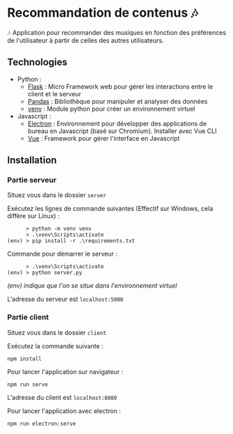 # Recommandation de contenus 🎶
🎶 Application pour recommander des musiques en fonction des préférences de l'utilisateur à partir de celles des autres utilisateurs.

## Technologies
* Python :
	* [Flask](https://flask.palletsprojects.com/en/2.0.x/) : Micro Framework web pour gérer les interactions entre le client et le serveur
	* [Pandas](https://pandas.pydata.org) : Bibliothèque pour manipuler et analyser des données
	* [venv](https://docs.python.org/fr/3/library/venv.html) : Module python pour créer un environnement virtuel
* Javascript :
	* [Electron](https://www.electronjs.org) : Environnement pour développer des applications de bureau en Javascript (basé sur Chromium). Installer avec Vue CLI
	* [Vue](https://vuejs.org) : Framework pour gérer l'interface en Javascript

## Installation

### Partie serveur
Situez vous dans le dossier `server`

Exécutez les lignes de commande suivantes (Effectif sur Windows, cela diffère sur Linux) :
```
      > python -m venv venv
      > .\venv\Scripts\activate
(env) > pip install -r .\requirements.txt
```
Commande pour démarrer le serveur :
```
      > .\venv\Scripts\activate
(env) > python server.py
```
*(env) indique que l'on se situe dans l'environnement virtuel*


L'adresse du serveur est `localhost:5000`

### Partie client
Situez vous dans le dossier `client`

Exécutez la commande suivante : 
```
npm install
```

Pour lancer l'application sur navigateur :
```
npm run serve
```
L'adresse du client est `localhost:8080`

Pour lancer l'application avec electron :
```
npm run electron:serve
```
